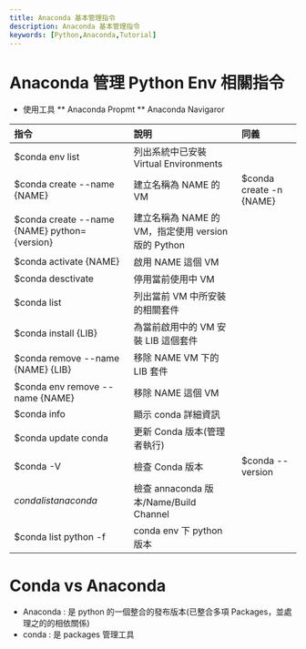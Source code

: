 ```yaml
---
title: Anaconda 基本管理指令
description: Anaconda 基本管理指令
keywords: [Python,Anaconda,Tutorial]
---
```


# Anaconda 管理 Python Env 相關指令
* 使用工具 
** Anaconda Propmt
** Anaconda Navigaror


| 指令 | 說明 | 同義 | 
| :-- | :-- | :-- |
| $conda env list  | 列出系統中已安裝 Virtual Environments |  |
| $conda create --name {NAME} | 建立名稱為 NAME 的 VM | $conda create -n {NAME} |
| $conda create --name {NAME} python={version} | 建立名稱為 NAME 的 VM，指定使用 version 版的 Python |  |
| $conda activate {NAME} | 啟用 NAME 這個 VM |  |
| $conda desctivate | 停用當前使用中 VM |  |
| $conda list  | 列出當前 VM 中所安裝的相關套件 |  |
| $conda install {LIB} | 為當前啟用中的 VM 安裝 LIB 這個套件 |  |
| $conda remove --name {NAME} {LIB} | 移除 NAME VM 下的 LIB 套件 |  |
| $conda env remove --name {NAME} | 移除 NAME 這個 VM |  |
| $conda info | 顯示 conda 詳細資訊 |  |
| $conda update conda  | 更新 Conda 版本(管理者執行) |  |
| $conda -V  | 檢查 Conda 版本 | $conda --version |
| $conda list anaconda$ | 檢查 annaconda 版本/Name/Build Channel |  |
| $conda list python -f | conda env 下 python 版本 |  |


  
# Conda vs Anaconda
* Anaconda : 是 python 的一個整合的發布版本(已整合多項 Packages，並處理之的的相依關係)
* conda : 是 packages 管理工具